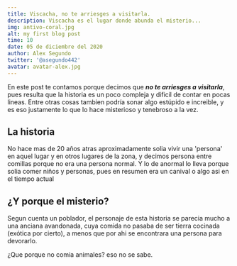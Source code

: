 ```yaml
---
title: Viscacha, no te arriesges a visitarla.
description: Viscacha es el lugar donde abunda el misterio...
img: antivo-coral.jpg
alt: my first blog post
time: 10
date: 05 de diciembre del 2020
author: Alex Segundo
twitter: '@asegundo442'
avatar: avatar-alex.jpg
---
```


En este post te contamos porque decimos que **_no te arriesges a visitarla_**, pues resulta que la historia es un poco compleja y dificil de contar en pocas lineas. Entre otras cosas tambien podría sonar algo estúpido e increible, y es eso justamente lo que lo hace misterioso y tenebroso a la vez.

## La historia

No hace mas de 20 años atras aproximadamente solia vivir una 'persona' en aquel lugar y en otros lugares de la zona, y decimos persona entre comillas porque no era una persona normal.
Y lo de anormal lo lleva porque solia comer niños y personas, pues en resumen era un canival o algo asi en el tiempo actual

## ¿Y porque el misterio?

Segun cuenta un poblador, el personaje de esta historia se parecia mucho a una anciana avandonada, cuya comida no pasaba de ser tierra cocinada (exótica por cierto), a menos que por ahi se encontrara una persona para devorarlo.

¿Que porque no comia animales? eso no se sabe.

